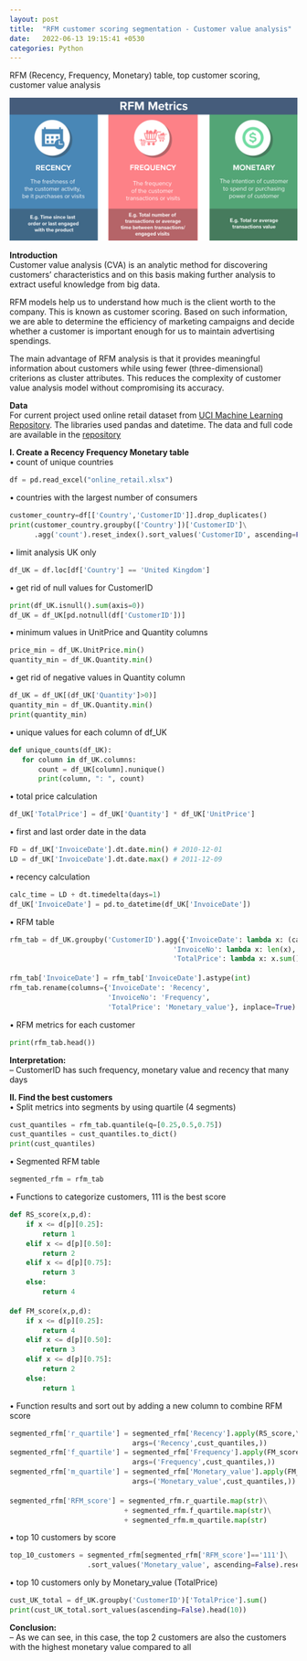 ```yaml
---
layout: post
title:  "RFM customer scoring segmentation - Customer value analysis"
date:   2022-06-13 19:15:41 +0530
categories: Python
---
```

RFM (Recency, Frequency, Monetary) table, top customer scoring, customer value analysis

<img src="https://raw.githubusercontent.com/JanCinis/jancinis.github.io/main/assets/img_post_02/rfm_metrics_img.png" height="250">

**Introduction**  
Customer value analysis (CVA) is an analytic method for discovering customers’ characteristics and on this basis making further analysis to extract useful knowledge from big data.

RFM models help us to understand how much is the client worth to the company. This is known as customer scoring. Based on such information, we are able to determine the efficiency of marketing campaigns and decide whether a customer is important enough for us to maintain advertising spendings.

The main advantage of RFM analysis is that it provides meaningful information about customers while using fewer (three-dimensional) criterions as cluster attributes. This reduces the complexity of customer value analysis model without compromising its accuracy.

**Data**  
For current project used online retail dataset from <a href="http://archive.ics.uci.edu/ml/datasets/online+retail" target="_blank">UCI Machine Learning Repository</a>. The libraries used pandas and datetime. The data and full code are available in the <a href="https://github.com/JanCinis/customer-scoring-segmentation" target="_blank">repository</a>

**I. Create a Recency Frequency Monetary table**  
• count of unique countries
```python
df = pd.read_excel("online_retail.xlsx")
```
• countries with the largest number of consumers
```python
customer_country=df[['Country','CustomerID']].drop_duplicates()
print(customer_country.groupby(['Country'])['CustomerID']\
      .agg('count').reset_index().sort_values('CustomerID', ascending=False))
```
• limit analysis UK only
```python
df_UK = df.loc[df['Country'] == 'United Kingdom']
```
• get rid of null values for CustomerID
```python
print(df_UK.isnull().sum(axis=0))
df_UK = df_UK[pd.notnull(df['CustomerID'])]
```
• minimum values in UnitPrice and Quantity columns
```python
price_min = df_UK.UnitPrice.min()
quantity_min = df_UK.Quantity.min()
```
• get rid of negative values in Quantity column
```python
df_UK = df_UK[(df_UK['Quantity']>0)]
quantity_min = df_UK.Quantity.min()
print(quantity_min)
```
• unique values for each column of df_UK
```python
def unique_counts(df_UK):
   for column in df_UK.columns:
       count = df_UK[column].nunique()
       print(column, ": ", count)
```

• total price calculation
```python
df_UK['TotalPrice'] = df_UK['Quantity'] * df_UK['UnitPrice']
```
• first and last order date in the data
```python
FD = df_UK['InvoiceDate'].dt.date.min() # 2010-12-01
LD = df_UK['InvoiceDate'].dt.date.max() # 2011-12-09
```
• recency calculation
```python
calc_time = LD + dt.timedelta(days=1)
df_UK['InvoiceDate'] = pd.to_datetime(df_UK['InvoiceDate'])
```
• RFM table
```python
rfm_tab = df_UK.groupby('CustomerID').agg({'InvoiceDate': lambda x: (calc_time - x.dt.date.max()).days, # Recency
                                        'InvoiceNo': lambda x: len(x),    # Frequency
                                        'TotalPrice': lambda x: x.sum()}) # Monetary Value

rfm_tab['InvoiceDate'] = rfm_tab['InvoiceDate'].astype(int)
rfm_tab.rename(columns={'InvoiceDate': 'Recency', 
                        'InvoiceNo': 'Frequency', 
                        'TotalPrice': 'Monetary_value'}, inplace=True)
```
• RFM metrics for each customer
```python
print(rfm_tab.head())
```
**Interpretation:**  
– CustomerID has such frequency, monetary value and recency that many days

**II. Find the best customers**  
• Split metrics into segments by using quartile (4 segments)
```python
cust_quantiles = rfm_tab.quantile(q=[0.25,0.5,0.75])
cust_quantiles = cust_quantiles.to_dict()
print(cust_quantiles)
```
• Segmented RFM table
```python
segmented_rfm = rfm_tab
```
• Functions to categorize customers, 111 is the best score
```python
def RS_score(x,p,d):
    if x <= d[p][0.25]:
        return 1
    elif x <= d[p][0.50]:
        return 2
    elif x <= d[p][0.75]: 
        return 3
    else:
        return 4
    
def FM_score(x,p,d):
    if x <= d[p][0.25]:
        return 4
    elif x <= d[p][0.50]:
        return 3
    elif x <= d[p][0.75]: 
        return 2
    else:
        return 1
```
• Function results and sort out by adding a new column to combine RFM score
```python
segmented_rfm['r_quartile'] = segmented_rfm['Recency'].apply(RS_score,\
                              args=('Recency',cust_quantiles,))
segmented_rfm['f_quartile'] = segmented_rfm['Frequency'].apply(FM_score,\
                              args=('Frequency',cust_quantiles,))
segmented_rfm['m_quartile'] = segmented_rfm['Monetary_value'].apply(FM_score,\
                              args=('Monetary_value',cust_quantiles,))

segmented_rfm['RFM_score'] = segmented_rfm.r_quartile.map(str)\
                            + segmented_rfm.f_quartile.map(str)\
                            + segmented_rfm.m_quartile.map(str)
```
• top 10 customers by score
```python
top_10_customers = segmented_rfm[segmented_rfm['RFM_score']=='111']\
                   .sort_values('Monetary_value', ascending=False).reset_index()
```
• top 10 customers only by Monetary_value (TotalPrice)
```python
cust_UK_total = df_UK.groupby('CustomerID')['TotalPrice'].sum()
print(cust_UK_total.sort_values(ascending=False).head(10))
```

**Conclusion:**  
– As we can see, in this case, the top 2 customers are also the customers with the highest monetary value compared to all 
